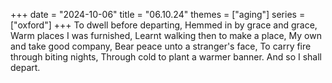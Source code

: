 +++
date = "2024-10-06"
title = "06.10.24"
themes = ["aging"]
series = ["oxford"]
+++
To dwell before departing,
Hemmed in by grace and grace,
Warm places I was furnished,
Learnt walking then to make a place,
My own and take good company,
Bear peace unto a stranger's face,
To carry fire through biting nights,
Through cold to plant a warmer banner.
And so I shall depart.

